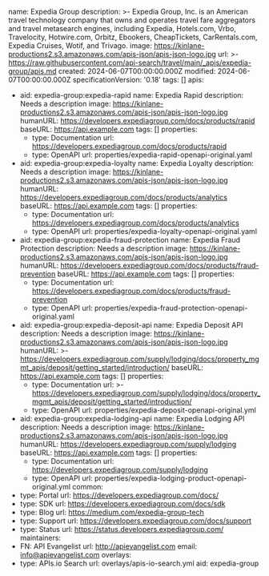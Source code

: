 name: Expedia Group
description: >-
  Expedia Group, Inc. is an American travel technology company that owns and
  operates travel fare aggregators and travel metasearch engines, including
  Expedia, Hotels.com, Vrbo, Travelocity, Hotwire.com, Orbitz, Ebookers,
  CheapTickets, CarRentals.com, Expedia Cruises, Wotif, and Trivago.
image: https://kinlane-productions2.s3.amazonaws.com/apis-json/apis-json-logo.jpg
url: >-
  https://raw.githubusercontent.com/api-search/travel/main/_apis/expedia-group/apis.md
created: 2024-06-07T00:00:00.000Z
modified: 2024-06-07T00:00:00.000Z
specificationVersion: '0.18'
tags: []
apis:
  - aid: expedia-group:expedia-rapid
    name: Expedia Rapid
    description: Needs a description
    image: https://kinlane-productions2.s3.amazonaws.com/apis-json/apis-json-logo.jpg
    humanURL: https://developers.expediagroup.com/docs/products/rapid
    baseURL: https://api.example.com
    tags: []
    properties:
      - type: Documentation
        url: https://developers.expediagroup.com/docs/products/rapid
      - type: OpenAPI
        url: properties/expedia-rapid-openapi-original.yaml
  - aid: expedia-group:expedia-loyalty
    name: Expedia Loyalty
    description: Needs a description
    image: https://kinlane-productions2.s3.amazonaws.com/apis-json/apis-json-logo.jpg
    humanURL: https://developers.expediagroup.com/docs/products/analytics
    baseURL: https://api.example.com
    tags: []
    properties:
      - type: Documentation
        url: https://developers.expediagroup.com/docs/products/analytics
      - type: OpenAPI
        url: properties/expedia-loyalty-openapi-original.yaml
  - aid: expedia-group:expedia-fraud-protection
    name: Expedia Fraud Protection
    description: Needs a description
    image: https://kinlane-productions2.s3.amazonaws.com/apis-json/apis-json-logo.jpg
    humanURL: https://developers.expediagroup.com/docs/products/fraud-prevention
    baseURL: https://api.example.com
    tags: []
    properties:
      - type: Documentation
        url: https://developers.expediagroup.com/docs/products/fraud-prevention
      - type: OpenAPI
        url: properties/expedia-fraud-protection-openapi-original.yaml
  - aid: expedia-group:expedia-deposit-api
    name: Expedia Deposit API
    description: Needs a description
    image: https://kinlane-productions2.s3.amazonaws.com/apis-json/apis-json-logo.jpg
    humanURL: >-
      https://developers.expediagroup.com/supply/lodging/docs/property_mgmt_apis/deposit/getting_started/introduction/
    baseURL: https://api.example.com
    tags: []
    properties:
      - type: Documentation
        url: >-
          https://developers.expediagroup.com/supply/lodging/docs/property_mgmt_apis/deposit/getting_started/introduction/
      - type: OpenAPI
        url: properties/expedia-deposit-openapi-original.yml
  - aid: expedia-group:expedia-lodging-api
    name: Expedia Lodging API
    description: Needs a description
    image: https://kinlane-productions2.s3.amazonaws.com/apis-json/apis-json-logo.jpg
    humanURL: https://developers.expediagroup.com/supply/lodging
    baseURL: https://api.example.com
    tags: []
    properties:
      - type: Documentation
        url: https://developers.expediagroup.com/supply/lodging
      - type: OpenAPI
        url: properties/expedia-lodging-product-openapi-original.yml
common:
  - type: Portal
    url: https://developers.expediagroup.com/docs/
  - type: SDK
    url: https://developers.expediagroup.com/docs/sdk
  - type: Blog
    url: https://medium.com/expedia-group-tech
  - type: Support
    url: https://developers.expediagroup.com/docs/support
  - type: Status
    url: https://status.developers.expediagroup.com/
maintainers:
  - FN: API Evangelist
    url: http://apievangelist.com
    email: info@apievangelist.com
overlays:
  - type: APIs.io Search
    url: overlays/apis-io-search.yml
aid: expedia-group
